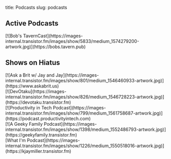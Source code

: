 title: Podcasts
slug: podcasts

## Active Podcasts
<div class="tiles">
<div class="tile is-ancestor">
<div class="tile is-parent">
<div class="tile is-child">
[![Bob's
TavernCast](https://images-internal.transistor.fm/images/show/5833/medium_1574279200-artwork.jpg)](https://bobs.tavern.pub)
</div>
</div>
</div>
</div>
</div>

## Shows on Hiatus
<div class="tiles">
<div class="tile is-ancestor">
<div class="tile is-parent">
<div class="tile is-child">
  [![Ask a Brit w/ Jay and
  Jay](https://images-internal.transistor.fm/images/show/801/medium_1546460933-artwork.jpg)](https://www.askabrit.us)
</div>
<div class="tile is-child">
 [![DevOtaku](https://images-internal.transistor.fm/images/show/826/medium_1546728223-artwork.jpg)](https://devotaku.transistor.fm)
</div>
<div class="tile is-child">
 [![Productivity in Tech Podcast](https://images-internal.transistor.fm/images/show/799/medium_1561758687-artwork.jpg)](https://podcast.productivityintech.com)
</div>
<div class="tile is-child">
 [![A Geeky Family Podcast](https://images-internal.transistor.fm/images/show/1398/medium_1552486793-artwork.jpg)](https://geekyfamily.transistor.fm)
</div>
<div class="tile is-child">
 [What I'm Podcast](https://images-internal.transistor.fm/images/show/1226/medium_1550518016-artwork.jpg)](https://kjaymiller.transistor.fm)
</div>
</div>
</div>
</div>

